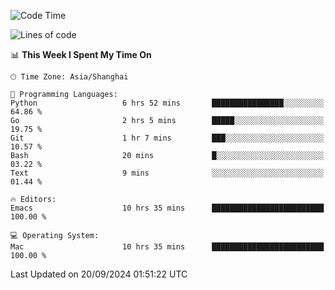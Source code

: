 <!--START_SECTION:waka-->
![Code Time](http://img.shields.io/badge/Code%20Time-2%2C190%20hrs%2049%20mins-blue)

![Lines of code](https://img.shields.io/badge/From%20Hello%20World%20I%27ve%20Written-308.1%20thousand%20lines%20of%20code-blue)

📊 **This Week I Spent My Time On** 

```text
🕑︎ Time Zone: Asia/Shanghai

💬 Programming Languages: 
Python                   6 hrs 52 mins       ████████████████░░░░░░░░░   64.86 % 
Go                       2 hrs 5 mins        █████░░░░░░░░░░░░░░░░░░░░   19.75 % 
Git                      1 hr 7 mins         ███░░░░░░░░░░░░░░░░░░░░░░   10.57 % 
Bash                     20 mins             █░░░░░░░░░░░░░░░░░░░░░░░░   03.22 % 
Text                     9 mins              ░░░░░░░░░░░░░░░░░░░░░░░░░   01.44 % 

🔥 Editors: 
Emacs                    10 hrs 35 mins      █████████████████████████   100.00 % 

💻 Operating System: 
Mac                      10 hrs 35 mins      █████████████████████████   100.00 % 
```


 Last Updated on 20/09/2024 01:51:22 UTC
<!--END_SECTION:waka-->
